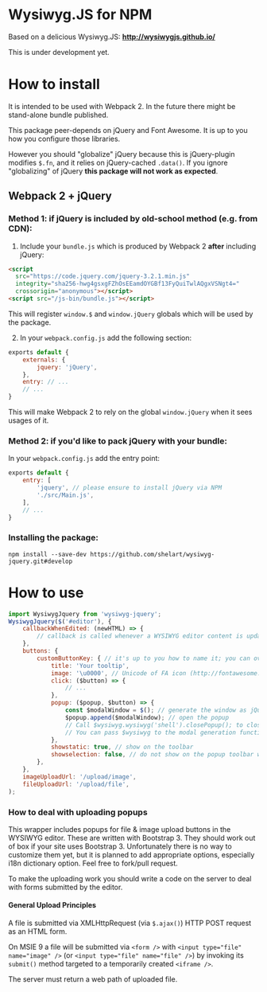 Wysiwyg.JS for NPM
==================
Based on a delicious Wysiwyg.JS:
**http://wysiwygjs.github.io/**

This is under development yet.

How to install
==============
It is intended to be used with Webpack 2. In the future there might be stand-alone bundle published.

This package peer-depends on jQuery and Font Awesome. It is up to you how you configure those libraries.

However you should "globalize" jQuery because this is jQuery-plugin modifies `$.fn`, and it relies on jQuery-cached `.data()`. If you ignore "globalizing" of jQuery **this package will not work as expected**.

Webpack 2 + jQuery
------------------
### Method 1: if jQuery is included by old-school method (e.g. from CDN):
1. Include your `bundle.js` which is produced by Webpack 2 **after** including jQuery:
```html
<script
  src="https://code.jquery.com/jquery-3.2.1.min.js"
  integrity="sha256-hwg4gsxgFZhOsEEamdOYGBf13FyQuiTwlAQgxVSNgt4="
  crossorigin="anonymous"></script>
<script src="/js-bin/bundle.js"></script>
```
This will register `window.$` and `window.jQuery` globals which will be used by the package.

2. In your `webpack.config.js` add the following section:
```javascript
exports default {
    externals: {
        jquery: 'jQuery',
    },
    entry: // ...
    // ...
}
```
This will make Webpack 2 to rely on the global `window.jQuery` when it sees usages of it.

### Method 2: if you'd like to pack jQuery with your bundle:
In your `webpack.config.js` add the entry point:
```javascript
exports default {
    entry: [
        'jquery', // please ensure to install jQuery via NPM
        './src/Main.js',
    ],
    // ...
}
```

### Installing the package:
`npm install --save-dev https://github.com/shelart/wysiwyg-jquery.git#develop`

How to use
==========
```javascript
import WysiwygJquery from 'wysiwyg-jquery';
WysiwygJquery($('#editor'), {
    callbackWhenEdited: (newHTML) => {
        // callback is called whenever a WYSIWYG editor content is updated (keydown, bold etc.)
    },
    buttons: {
        customButtonKey: { // it's up to you how to name it; you can override default buttons with keys 'bold', 'insertlink', etc.
            title: 'Your tooltip',
            image: '\u0000', // Unicode of FA icon (http://fontawesome.io/cheatsheet/)
            click: ($button) => {
                // ...
            },
            popup: ($popup, $button) => {
                const $modalWindow = $(); // generate the window as jQuery-collection
                $popup.append($modalWindow); // open the popup
                // Call $wysiwyg.wysiwyg('shell').closePopup(); to close the popup from the popup.
                // You can pass $wysiwyg to the modal generation function, for instance
            },
            showstatic: true, // show on the toolbar
            showselection: false, // do not show on the popup toolbar when text selected
        },
    },
    imageUploadUrl: '/upload/image',
    fileUploadUrl: '/upload/file',
);
```

### How to deal with uploading popups

This wrapper includes popups for file & image upload buttons in the WYSIWYG editor. These are written with Bootstrap 3. They should work out of box if your site uses Bootstrap 3. Unfortunately there is no way to customize them yet, but it is planned to add appropriate options, especially i18n dictionary option. Feel free to fork/pull request.

To make the uploading work you should write a code on the server to deal with forms submitted by the editor.

#### General Upload Principles

A file is submitted via XMLHttpRequest (via `$.ajax()`) HTTP POST request as an HTML form.

On MSIE 9 a file will be submitted via `<form />` with `<input type="file" name="image" />` (or `<input type="file" name="file" />`) by invoking its `submit()` method targeted to a temporarily created `<iframe />`.

The server must return a web path of uploaded file.
